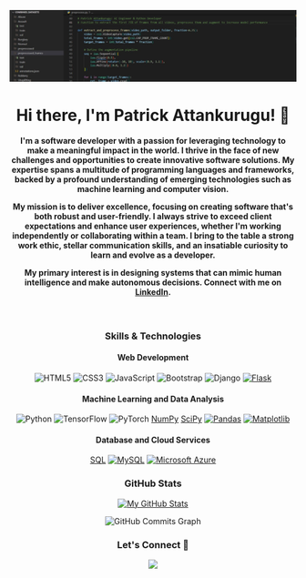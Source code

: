 <div align="center">

![Profile Picture](codes.jpg)

<h1>Hi there, I'm Patrick Attankurugu! 👋</h1>

<h4>
 <p>
  I'm a software developer with a passion for leveraging technology to make a meaningful impact in the world. I thrive in the face of new challenges and opportunities to create innovative software solutions. My expertise spans a multitude of programming languages and frameworks, backed by a profound understanding of emerging technologies such as machine learning and computer vision.
 </p>
 <p>
  My mission is to deliver excellence, focusing on creating software that's both robust and user-friendly. I always strive to exceed client expectations and enhance user experiences, whether I'm working independently or collaborating within a team. I bring to the table a strong work ethic, stellar communication skills, and an insatiable curiosity to learn and evolve as a developer.
 </p>
 <p>
  My primary interest is in designing systems that can mimic human intelligence and make autonomous decisions. Connect with me on <a href="https://www.linkedin.com/in/patrickattankurugu1/" >LinkedIn</a>.
 </p>
</h4>

<br>

### Skills & Technologies
#### Web Development
![HTML5](https://icongr.am/devicon/html5-original.svg?size=50&color=currentColor)
![CSS3](https://icongr.am/devicon/css3-original.svg?size=50&color=currentColor)
![JavaScript](https://icongr.am/devicon/javascript-original.svg?size=50&color=currentColor)
![Bootstrap](https://icongr.am/devicon/bootstrap-plain.svg?size=50&color=563d7c)
![Django](https://icongr.am/devicon/django-original.svg?size=50&color=092e20)
[![Flask](https://img.icons8.com/nolan/64/flask.png)](https://en.wikipedia.org/wiki/Flask_(web_framework))

#### Machine Learning and Data Analysis
![Python](https://icongr.am/devicon/python-original.svg?size=50&color=currentColor)
![TensorFlow](https://icongr.am/simple/tensorflow.svg?size=50&color=ff6f00)
![PyTorch](https://www.vectorlogo.zone/logos/pytorch/pytorch-icon.svg)
[NumPy](https://numpy.org/)
[SciPy](https://www.scipy.org/)
[![Pandas](https://img.icons8.com/windows/32/000000/pandas.png)](https://pandas.pydata.org/)
[![Matplotlib](https://img.icons8.com/nolan/64/matplotlib.png)](https://matplotlib.org/)

#### Database and Cloud Services
[SQL](https://en.wikipedia.org/wiki/SQL)
[![MySQL](https://icongr.am/devicon/mysql-original-wordmark.svg?size=50&color=4479a1)](https://en.wikipedia.org/wiki/MySQL)
[![Microsoft Azure](https://icongr.am/simple/microsoftazure.svg?size=50&color=0089D6)](https://en.wikipedia.org/wiki/Microsoft_Azure)


### GitHub Stats
[![My GitHub Stats](https://github-readme-stats.vercel.app/api/?username=PatrickAttankurugu&count_private=true&theme=tokyonight&showicons=true)]()

![GitHub Commits Graph](https://activity-graph.herokuapp.com/graph?username=PatrickAttankurugu&bg_color=1c1917&color=ffffff&line=0891b2&point=ffffff&area_color=1c1917&area=true&hide_border=true&custom_title=GitHub%20Commits%20Graph)

<h3>Let's Connect 🤝</h3>
<a href="https://www.linkedin.com/in/patrickattankurugu400/" target="_blank"><img src="https://img.shields.io/badge/-LinkedIn-0077b5?style=for-the-badge&logo=LinkedIn&logoColor=white"></img></a> 
<a href="mailto:patricka.azuma@gmail.com" target="_blank"><img src="https://img.shields.io
